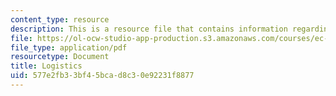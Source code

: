 ```yaml
---
content_type: resource
description: This is a resource file that contains information regarding logistics.
file: https://ol-ocw-studio-app-production.s3.amazonaws.com/courses/ec-s01-internet-technology-in-local-and-global-communities-spring-2005-summer-2005/577e2fb33bf45bcad8c30e92231f8877_MITEC_S01S05_lec2_logist.pdf
file_type: application/pdf
resourcetype: Document
title: Logistics
uid: 577e2fb3-3bf4-5bca-d8c3-0e92231f8877
---
```

